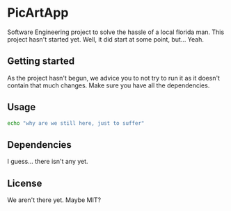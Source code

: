 # PicArtApp

Software Engineering project to solve the hassle of a local florida man.
This project hasn't started yet. Well, it did start at some point, but...
Yeah. 

## Getting started

As the project hasn't begun, we advice you to not try to run it as it doesn't contain that much changes.
Make sure you have all the dependencies.

## Usage


```bash
echo "why are we still here, just to suffer"
```

## Dependencies
I guess... there isn't any yet.


## License
We aren't there yet. Maybe MIT?